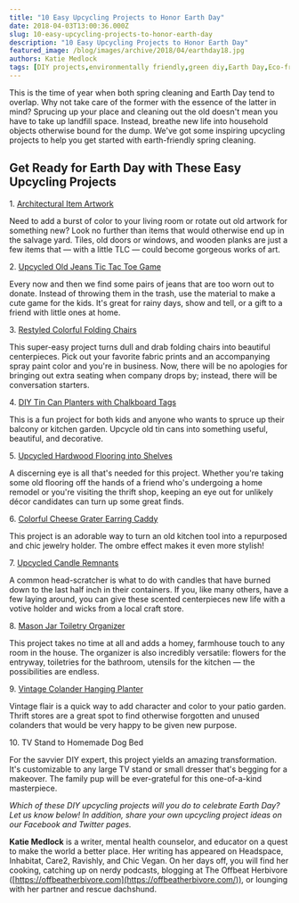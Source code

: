 ```yaml
---
title: "10 Easy Upcycling Projects to Honor Earth Day"
date: 2018-04-03T13:00:36.000Z
slug: 10-easy-upcycling-projects-to-honor-earth-day
description: "10 Easy Upcycling Projects to Honor Earth Day"
featured_image: /blog/images/archive/2018/04/earthday18.jpg
authors: Katie Medlock
tags: [DIY projects,environmentally friendly,green diy,Earth Day,Eco-friendly]
---
```


This is the time of year when both spring cleaning and Earth Day tend to overlap. Why not take care of the former with the essence of the latter in mind? Sprucing up your place and cleaning out the old doesn't mean you have to take up landfill space. Instead, breathe new life into household objects otherwise bound for the dump. We've got some inspiring upcycling projects to help you get started with earth-friendly spring cleaning.

## Get Ready for Earth Day with These Easy Upcycling Projects

1\. [Architectural Item Artwork](https://www.hgtv.com/design/rooms/bedrooms/turn-an-architectural-item-into-art)

Need to add a burst of color to your living room or rotate out old artwork for something new? Look no further than items that would otherwise end up in the salvage yard. Tiles, old doors or windows, and wooden planks are just a few items that — with a little TLC — could become gorgeous works of art.

2\. [Upcycled Old Jeans Tic Tac Toe Game](https://acultivatednest.com/10-more-ways-to-re-purpose-old-jeans/)

Every now and then we find some pairs of jeans that are too worn out to donate. Instead of throwing them in the trash, use the material to make a cute game for the kids. It's great for rainy days, show and tell, or a gift to a friend with little ones at home.

3\. [Restyled Colorful Folding Chairs](https://houseandgardendiy.com/)

This super-easy project turns dull and drab folding chairs into beautiful centerpieces. Pick out your favorite fabric prints and an accompanying spray paint color and you're in business. Now, there will be no apologies for bringing out extra seating when company drops by; instead, there will be conversation starters.

4\. [DIY Tin Can Planters with Chalkboard Tags](http://www.homeyohmy.com/diy-copper-tin-can-planters-chalkboard-tags/)

This is a fun project for both kids and anyone who wants to spruce up their balcony or kitchen garden. Upcycle old tin cans into something useful, beautiful, and decorative.

5\. [Upcycled Hardwood Flooring into Shelves](https://www.diynetwork.com/how-to/make-and-decorate/upcycling/how-to-make-shelves-from-old-wood-flooring)

A discerning eye is all that's needed for this project. Whether you're taking some old flooring off the hands of a friend who's undergoing a home remodel or you're visiting the thrift shop, keeping an eye out for unlikely décor candidates can turn up some great finds.

6\. [Colorful Cheese Grater Earring Caddy](https://www.brit.co/grater-caddy/)

This project is an adorable way to turn an old kitchen tool into a repurposed and chic jewelry holder. The ombre effect makes it even more stylish!

7\. [Upcycled Candle Remnants](https://www.happygoluckyblog.com/2011/11/easy-candle-upcycle.html)

A common head-scratcher is what to do with candles that have burned down to the last half inch in their containers. If you, like many others, have a few laying around, you can give these scented centerpieces new life with a votive holder and wicks from a local craft store.

8\. [Mason Jar Toiletry Organizer](https://thediyplaybook.com/2013/04/mason-jar-organizer.html)

This project takes no time at all and adds a homey, farmhouse touch to any room in the house. The organizer is also incredibly versatile: flowers for the entryway, toiletries for the bathroom, utensils for the kitchen — the possibilities are endless.

9\. [Vintage Colander Hanging Planter](http://www.sadieseasongoods.com/no-strain-to-hang-vintage-colander-planter/)

Vintage flair is a quick way to add character and color to your patio garden. Thrift stores are a great spot to find otherwise forgotten and unused colanders that would be very happy to be given new purpose.

10\. TV Stand to Homemade Dog Bed

For the savvier DIY expert, this project yields an amazing transformation. It's customizable to any large TV stand or small dresser that's begging for a makeover. The family pup will be ever-grateful for this one-of-a-kind masterpiece.

_Which of these DIY upcycling projects will you do to celebrate Earth Day? Let us know below! In addition, share your own upcycling project ideas on our Facebook and Twitter pages._

**Katie Medlock** is a writer, mental health counselor, and educator on a quest to make the world a better place. Her writing has appeared on Headspace, Inhabitat, Care2, Ravishly, and Chic Vegan. On her days off, you will find her cooking, catching up on nerdy podcasts, blogging at The Offbeat Herbivore ([https://offbeatherbivore.com](https://offbeatherbivore.com/)), or lounging with her partner and rescue dachshund.